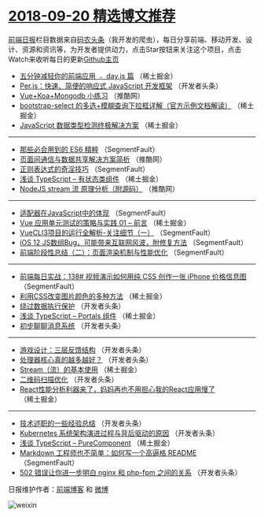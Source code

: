 # [2018-09-20 精选博文推荐](http://hao.caibaojian.com/date/2018/09/20)

[前端日报](http://caibaojian.com/c/news)栏目数据来自[码农头条](http://hao.caibaojian.com/)（我开发的爬虫），每日分享前端、移动开发、设计、资源和资讯等，为开发者提供动力，点击Star按钮来关注这个项目，点击Watch来收听每日的更新[Github主页](https://github.com/kujian/frontendDaily)
* [五分钟减轻你的前端应用 ﹣ day.js 篇](http://hao.caibaojian.com/86850.html) （稀土掘金）
* [Per.js：快速、简便的响应式 JavaScript 开发框架](http://hao.caibaojian.com/86882.html) （开发者头条）
* [Vue+Koa+Mongodb 小练习](http://hao.caibaojian.com/86902.html) （推酷网）
* [bootstrap-select 的多选+模糊查询下拉框详解（官方示例文档解读）](http://hao.caibaojian.com/86852.html) （稀土掘金）
* [JavaScript 数据类型检测终极解决方案](http://hao.caibaojian.com/86842.html) （稀土掘金）

***
* [那些必会用到的 ES6 精粹](http://hao.caibaojian.com/86821.html) （SegmentFault）
* [页面间通信与数据共享解决方案简析](http://hao.caibaojian.com/86906.html) （推酷网）
* [正则表达式的奇淫技巧](http://hao.caibaojian.com/86832.html) （SegmentFault）
* [浅谈 TypeScript &#8211; 有状态类组件](http://hao.caibaojian.com/86849.html) （稀土掘金）
* [NodeJS stream 流 原理分析（附源码）](http://hao.caibaojian.com/86903.html) （推酷网）

***
* [适配器在JavaScript中的体现](http://hao.caibaojian.com/86827.html) （SegmentFault）
* [Vue 应用单元测试的策略与实践 01 &#8211; 前言](http://hao.caibaojian.com/86839.html) （稀土掘金）
* [VueCLI3项目的运行全解析-关注细节（一）](http://hao.caibaojian.com/86831.html) （SegmentFault）
* [iOS 12 JS数组Bug，可能带来互联网风波，附修复方法](http://hao.caibaojian.com/86828.html) （SegmentFault）
* [前端阶段性总结（二）：页面渲染机制与性能优化](http://hao.caibaojian.com/86823.html) （SegmentFault）

***
* [前端每日实战：138# 视频演示如何用纯 CSS 创作一张 iPhone 价格信息图](http://hao.caibaojian.com/86834.html) （SegmentFault）
* [利用CSS改变图片颜色的多种方法](http://hao.caibaojian.com/86847.html) （稀土掘金）
* [绕过数据执行保护](http://hao.caibaojian.com/86884.html) （开发者头条）
* [浅谈 TypeScript &#8211; Portals 组件](http://hao.caibaojian.com/86848.html) （稀土掘金）
* [初步聊聊消息系统](http://hao.caibaojian.com/86874.html) （开发者头条）

***
* [游戏设计：三层反馈结构](http://hao.caibaojian.com/86876.html) （开发者头条）
* [处理器核心真的越多越好？](http://hao.caibaojian.com/86878.html) （开发者头条）
* [Stream（流）的基本使用](http://hao.caibaojian.com/86853.html) （稀土掘金）
* [二维码扫描优化](http://hao.caibaojian.com/86879.html) （开发者头条）
* [React性能分析利器来了，妈妈再也不用担心我的React应用慢了](http://hao.caibaojian.com/86845.html) （稀土掘金）

***
* [技术述职的一些经验总结](http://hao.caibaojian.com/86869.html) （开发者头条）
* [Kubernetes 系统架构演进过程与背后驱动的原因](http://hao.caibaojian.com/86880.html) （开发者头条）
* [浅谈 TypeScript &#8211; PureComponent](http://hao.caibaojian.com/86840.html) （稀土掘金）
* [Markdown 工程师也不简单：如何写一个高逼格 README](http://hao.caibaojian.com/86822.html) （SegmentFault）
* [502 错误让你进一步明白 nginx 和 php-fpm 之间的关系](http://hao.caibaojian.com/86870.html) （开发者头条）

日报维护作者：[前端博客](http://caibaojian.com/) 和 [微博](http://caibaojian.com/go/weibo)

![weixin](https://user-images.githubusercontent.com/3055447/38468989-651132ac-3b80-11e8-8e6b-15122322a9d7.png)